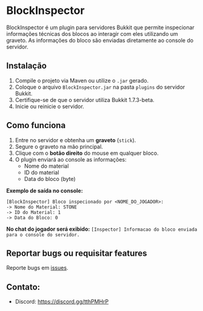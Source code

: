 # BlockInspector

BlockInspector é um plugin para servidores Bukkit que permite inspecionar informações técnicas dos blocos ao interagir com eles utilizando um graveto. As informações do bloco são enviadas diretamente ao console do servidor.

## Instalação

1. Compile o projeto via Maven ou utilize o `.jar` gerado.
2. Coloque o arquivo `BlockInspector.jar` na pasta `plugins` do servidor Bukkit.
3. Certifique-se de que o servidor utiliza Bukkit 1.7.3-beta.
4. Inicie ou reinicie o servidor.

## Como funciona

1. Entre no servidor e obtenha um **graveto** (`stick`).
2. Segure o graveto na mão principal.
3. Clique com o **botão direito** do mouse em qualquer bloco.
4. O plugin enviará ao console as informações:
   - Nome do material
   - ID do material
   - Data do bloco (byte)

**Exemplo de saída no console:**

```
[BlockInspector] Bloco inspecionado por <NOME_DO_JOGADOR>:
-> Nome do Material: STONE
-> ID do Material: 1
-> Data do Bloco: 0
```

**No chat do jogador será exibido:**
`[Inspector] Informacao do bloco enviada para o console do servidor.`

## Reportar bugs ou requisitar features

Reporte bugs em [issues](https://github.com/andradecore/BlockInspector/issues).

## Contato:

- Discord: https://discord.gg/tthPMHrP